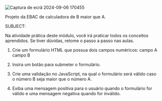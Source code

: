 ![Captura de ecrã 2024-09-06 170455](https://github.com/user-attachments/assets/2c1e0c45-333c-45dd-9bc9-f3245d5c6bca)

Projeto da EBAC de calculadora de B maior que A.

SUBJECT:

Na atividade prática deste módulo, você irá praticar todos os conceitos aprendidos. Se tiver dúvidas, retome o passo a passo nas aulas.

1) Crie um formulário HTML que possua dois campos numéricos:
campo A
campo B

2) Insira um botão para submeter o formulário.

3) Crie uma validação no JavaScript, na qual o formulário será válido caso o número B seja maior que o número A.

4) Exiba uma mensagem positiva para o usuário quando o formulário for válido e uma mensagem negativa quando for inválido.
